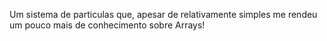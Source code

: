 Um sistema de particulas que, apesar de relativamente simples me rendeu um pouco mais de conhecimento sobre Arrays!